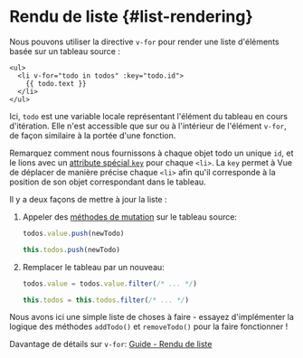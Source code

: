 # Rendu de liste {#list-rendering}

Nous pouvons utiliser la directive `v-for` pour render une liste d'éléments basée sur un tableau source :

```vue-html
<ul>
  <li v-for="todo in todos" :key="todo.id">
    {{ todo.text }}
  </li>
</ul>
```

Ici, `todo` est une variable locale représentant l'élément du tableau en cours d'itération. Elle n'est accessible que sur ou à l'intérieur de l'élément `v-for`, de façon similaire à la portée d'une fonction.

Remarquez comment nous fournissons à chaque objet todo un unique `id`, et le lions avec un <a target="_blank" href="/api/built-in-special-attributes.html#key">attribute spécial `key`</a> pour chaque `<li>`. La `key` permet à Vue de déplacer de manière précise chaque `<li>` afin qu'il corresponde à la position de son objet correspondant dans le tableau.

Il y a deux façons de mettre à jour la liste :

1. Appeler des [méthodes de mutation](https://stackoverflow.com/questions/9009879/which-javascript-array-functions-are-mutating) sur le tableau source:

   <div class="composition-api">

   ```js
   todos.value.push(newTodo)
   ```

     </div>
     <div class="options-api">

   ```js
   this.todos.push(newTodo)
   ```

   </div>

2. Remplacer le tableau par un nouveau:

   <div class="composition-api">

   ```js
   todos.value = todos.value.filter(/* ... */)
   ```

     </div>
     <div class="options-api">

   ```js
   this.todos = this.todos.filter(/* ... */)
   ```

   </div>

Nous avons ici une simple liste de choses à faire - essayez d'implémenter la logique des méthodes `addTodo()` et `removeTodo()` pour la faire fonctionner !

Davantage de détails sur `v-for`: <a target="_blank" href="/guide/essentials/list.html">Guide - Rendu de liste</a>
